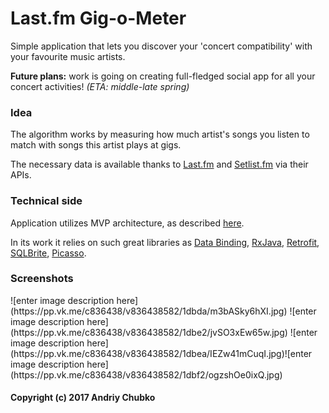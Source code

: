 # Last.fm Gig-o-Meter
Simple application that lets you discover your 'concert compatibility' with your favourite music artists.

<b>Future plans:</b> work is going on creating full-fledged social app for all your concert activities! <em>(ETA: middle-late spring)</em>

<h3>Idea</h3>
The algorithm works by measuring how much artist's songs you listen to match with songs this artist plays at gigs.

The necessary data is available thanks to <a href="http://www.last.fm">Last.fm</a> and <a href="http://www.setlist.fm">Setlist.fm</a> via their APIs.

<h3>Technical side</h3>
Application utilizes MVP architecture, as described <a href="https://github.com/ribot/android-guidelines/blob/master/architecture_guidelines/android_architecture.md">here</a>.

In its work it relies on such great libraries as <a href="https://developer.android.com/topic/libraries/data-binding/index.html">Data Binding</a>, <a href="https://github.com/ReactiveX/RxJava">RxJava</a>, <a href="https://github.com/square/retrofit">Retrofit</a>, <a href="https://github.com/square/sqlbrite">SQLBrite<a>, <a href="https://github.com/square/picasso">Picasso</a>.


<h3>Screenshots</h3>
![enter image description here](https://pp.vk.me/c836438/v836438582/1dbda/m3bASky6hXI.jpg) ![enter image description here](https://pp.vk.me/c836438/v836438582/1dbe2/jvSO3xEw65w.jpg)
![enter image description here](https://pp.vk.me/c836438/v836438582/1dbea/IEZw41mCuqI.jpg)![enter image description here](https://pp.vk.me/c836438/v836438582/1dbf2/ogzshOe0ixQ.jpg)


<h4>Copyright (c) 2017 Andriy Chubko</h4>
